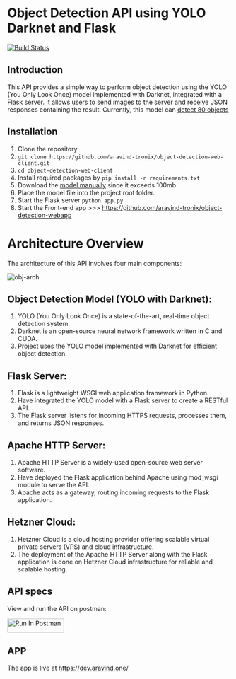# Object Detection API using YOLO Darknet and Flask
[![Build Status](https://travis-ci.org/joemccann/dillinger.svg?branch=master)](https://travis-ci.org/joemccann/dillinger)

## Introduction
This API provides a simple way to perform object detection using the YOLO (You Only Look Once) model implemented with Darknet, integrated with a Flask server. It allows users to send images to the server and receive JSON responses containing the result. Currently, this model can [detect 80 objects](https://github.com/aravind-tronix/object-detection-web-client/blob/main/CustomConfigs/obj.names)

## Installation

1. Clone the repository 
2. `git clone https://github.com/aravind-tronix/object-detection-web-client.git`
3. `cd object-detection-web-client`
4. Install required packages by `pip install -r requirements.txt`
5. Download the [model manually](https://github.com/aravind-tronix/object-detection-web-client/raw/main/count.weights?download=) since it exceeds 100mb.
6. Place the model file into the project root folder.
7. Start the Flask server `python app.py`
8. Start the Front-end app >>> https://github.com/aravind-tronix/object-detection-webapp

# Architecture Overview
The architecture of this API involves four main components:

![obj-arch](https://github.com/aravind-tronix/object-detection-web-client/assets/37391678/3a0b4d87-61a2-4a68-bd42-7f1c3dc99a36)


## Object Detection Model (YOLO with Darknet):
1. YOLO (You Only Look Once) is a state-of-the-art, real-time object detection system.
2. Darknet is an open-source neural network framework written in C and CUDA.
3. Project uses the YOLO model implemented with Darknet for efficient object detection.

## Flask Server:
1. Flask is a lightweight WSGI web application framework in Python.
2. Have integrated the YOLO model with a Flask server to create a RESTful API.
3. The Flask server listens for incoming HTTPS requests, processes them, and returns JSON responses.

## Apache HTTP Server:
1. Apache HTTP Server is a widely-used open-source web server software.
2. Have deployed the Flask application behind Apache using mod_wsgi module to serve the API.
3. Apache acts as a gateway, routing incoming requests to the Flask application.

## Hetzner Cloud:
1. Hetzner Cloud is a cloud hosting provider offering scalable virtual private servers (VPS) and cloud infrastructure.
2. The deployment of the Apache HTTP Server along with the Flask application is done on Hetzner Cloud infrastructure for reliable and scalable hosting.

## API specs
View and run the API on postman:

[<img src="https://run.pstmn.io/button.svg" alt="Run In Postman" style="width: 128px; height: 32px;">](https://god.gw.postman.com/run-collection/19731308-de809fbb-ad07-41e6-a467-1dbdddec0ee8?action=collection%2Ffork&source=rip_markdown&collection-url=entityId%3D19731308-de809fbb-ad07-41e6-a467-1dbdddec0ee8%26entityType%3Dcollection%26workspaceId%3D23622230-6743-4c78-a275-9fda74fadd74)

## APP
The app is live at https://dev.aravind.one/

